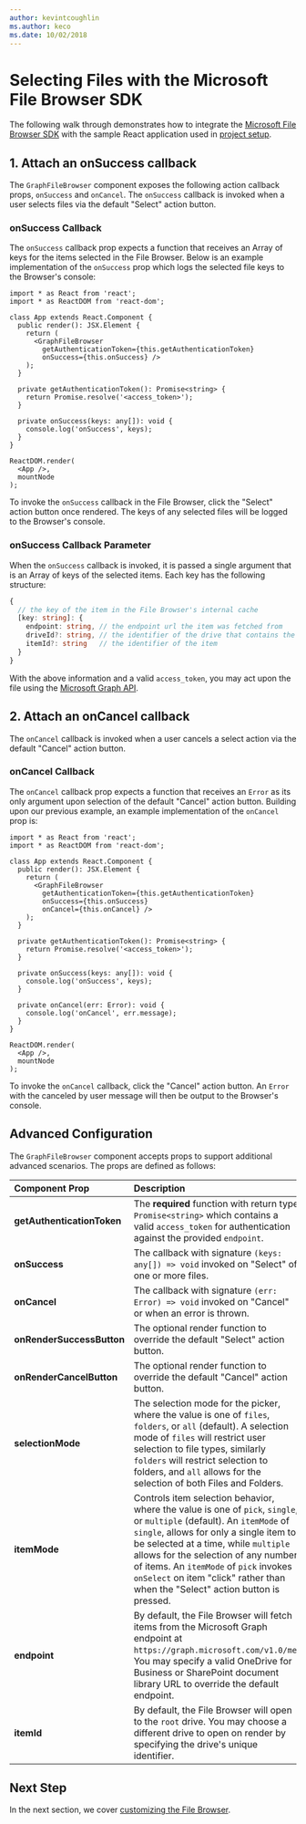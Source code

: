 ```yaml
---
author: kevintcoughlin
ms.author: keco
ms.date: 10/02/2018
---
```


# Selecting Files with the Microsoft File Browser SDK

The following walk through demonstrates how to integrate the [Microsoft File Browser SDK](https://www.npmjs.com/package/@microsoft/file-browser) with the sample React application used in [project setup](index.md).

## 1. Attach an onSuccess callback

The `GraphFileBrowser` component exposes the following action callback props, `onSuccess` and `onCancel`.
The `onSuccess` callback is invoked when a user selects files via the default "Select" action button.

### onSuccess Callback

The `onSuccess` callback prop expects a function that receives an Array of keys for the items selected in the File Browser.
Below is an example implementation of the `onSuccess` prop which logs the selected file keys to the Browser's console:

```tsx
import * as React from 'react';
import * as ReactDOM from 'react-dom';

class App extends React.Component {
  public render(): JSX.Element {
    return (
      <GraphFileBrowser 
        getAuthenticationToken={this.getAuthenticationToken}
        onSuccess={this.onSuccess} />
    );
  }

  private getAuthenticationToken(): Promise<string> {
    return Promise.resolve('<access_token>');
  }

  private onSuccess(keys: any[]): void {
    console.log('onSuccess', keys);
  }
}

ReactDOM.render(
  <App />,
  mountNode
);
```

To invoke the `onSuccess` callback in the File Browser, click the "Select" action button once rendered.
The keys of any selected files will be logged to the Browser's console.

### onSuccess Callback Parameter

When the `onSuccess` callback is invoked, it is passed a single argument that is an Array of keys of the selected items.
Each key has the following structure:

```ts
{
  // the key of the item in the File Browser's internal cache
  [key: string]: {
    endpoint: string, // the endpoint url the item was fetched from
    driveId?: string, // the identifier of the drive that contains the item
    itemId?: string   // the identifier of the item
  } 
}
```

With the above information and a valid `access_token`, you may act upon the file using the [Microsoft Graph API](https://developer.microsoft.com/en-us/graph/docs/api-reference/v1.0/resources/onedrive).

## 2. Attach an onCancel callback

The `onCancel` callback is invoked when a user cancels a select action via the default "Cancel" action button.

### onCancel Callback

The `onCancel` callback prop expects a function that receives an `Error` as its only argument upon selection of the default "Cancel" action button.
Building upon our previous example, an example implementation of the `onCancel` prop is:

```tsx
import * as React from 'react';
import * as ReactDOM from 'react-dom';

class App extends React.Component {
  public render(): JSX.Element {
    return (
      <GraphFileBrowser 
        getAuthenticationToken={this.getAuthenticationToken}
        onSuccess={this.onSuccess}
        onCancel={this.onCancel} />
    );
  }

  private getAuthenticationToken(): Promise<string> {
    return Promise.resolve('<access_token>');
  }

  private onSuccess(keys: any[]): void {
    console.log('onSuccess', keys);
  }

  private onCancel(err: Error): void {
    console.log('onCancel', err.message);
  }
}

ReactDOM.render(
  <App />,
  mountNode
);
```

To invoke the `onCancel` callback, click the "Cancel" action button.
An `Error` with the canceled by user message will then be output to the Browser's console.

## Advanced Configuration
 
The `GraphFileBrowser` component accepts props to support additional advanced scenarios.
The props are defined as follows:

| Component Prop                       | Description                                                                                                             |
|:---------------------------|:------------------------------------------------------------------------------------------------------------------------|
| **getAuthenticationToken** | The **required** function with return type `Promise<string>` which contains a valid `access_token` for authentication against the provided `endpoint`.|
| **onSuccess**              | The callback with signature `(keys: any[]) => void` invoked on "Select" of one or more files. |
| **onCancel**               | The callback with signature `(err: Error) => void` invoked on "Cancel" or when an error is thrown.  |
| **onRenderSuccessButton**  | The optional render function to override the default "Select" action button. |
| **onRenderCancelButton**   | The optional render function to override the default "Cancel" action button. |
| **selectionMode**          | The selection mode for the picker, where the value is one of `files`, `folders`, or `all` (default). A selection mode of `files` will restrict user selection to file types, similarly `folders` will restrict selection to folders, and `all` allows for the selection of both Files and Folders.   |
| **itemMode**               | Controls item selection behavior, where the value is one of `pick`, `single`, or `multiple` (default). An `itemMode` of `single`, allows for only a single item to be selected at a time, while `multiple` allows for the selection of any number of items. An `itemMode` of `pick` invokes `onSelect` on item "click" rather than when the "Select" action button is pressed. |
| **endpoint**               | By default, the File Browser will fetch items from the Microsoft Graph endpoint at `https://graph.microsoft.com/v1.0/me`. You may specify a valid OneDrive for Business or SharePoint document library URL to override the default endpoint.|
| **itemId**                 | By default, the File Browser will open to the `root` drive. You may choose a different drive to open on render by specifying the drive's unique identifier. |

## Next Step

In the next section, we cover [customizing the File Browser](customization.md).

<!-- {
  "type": "#page.annotation",
  "description": "Use the Microsoft File Browser SDK to select OneDrive files.",
  "keywords": "js,javascript,onedrive,graph,file,browser,picker,saver,open,save,cloud",
  "section": "sdks",
  "headerAdditions": [],
  "footerAdditions": []
} -->
